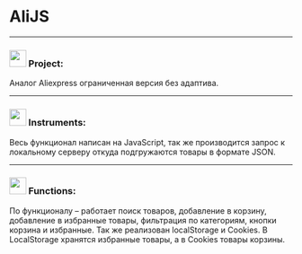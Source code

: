 # AliJS

***
 <h3> <img src="https://github.githubassets.com/images/icons/emoji/unicode/1f4d6.png" width="30"> Project: </h3> Аналог Aliexpress ограниченная версия без адаптива. 

***
<h3> <img src="https://avatars.mds.yandex.net/get-pdb/2836229/f8b496c7-d173-449b-b89f-2465e82576ff/s1200?webp=false" width="30"> Instruments: </h3> 
Весь функционал написан на JavaScript, так же производится запрос к локальному серверу откуда подгружаются товары в формате JSON.

***
<h3> <img src="https://cdn3.iconfinder.com/data/icons/illustricon-tech/512/development.browser.gears.-512.png" width="30">   Functions: </h3>  

По функционалу – работает поиск товаров, добавление в корзину, добавление в избранные товары, фильтрация по категориям, кнопки корзина и избранные. Так же реализован localStorage и Cookies. В LocalStorage хранятся избранные товары, а в Cookies товары корзины. 
